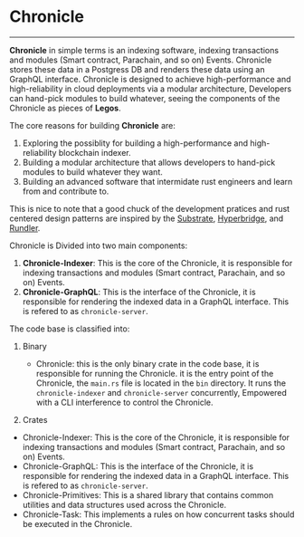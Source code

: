 # Chronicle
-------------------------

**Chronicle** in simple terms is an indexing software, indexing transactions and modules (Smart contract, Parachain, and so on) Events. Chronicle stores these data in a Postgress DB and renders these data using an GraphQL interface. Chronicle is designed to achieve high-performance and high-reliability in cloud deployments via a modular architecture, Developers can hand-pick modules to build whatever, seeing the components of the Chronicle as pieces of **Legos**.


The core reasons for building **Chronicle** are:
1. Exploring the possiblity for building a high-performance and high-reliability blockchain indexer.
2. Building a modular architecture that allows developers to hand-pick modules to build whatever they want.
3. Building an advanced software that intermidate rust engineers and learn from and contribute to.

This is nice to note that a good chuck of the development pratices and rust centered design patterns are inspired by the [Substrate](https://github.com/paritytech/polkadot-sdk), [Hyperbridge](https://github.com/polytope-labs/hyperbridge), and [Rundler](https://github.com/alchemyplatform/rundler).


Chronicle is Divided into two main components:
1. **Chronicle-Indexer**: This is the core of the Chronicle, it is responsible for indexing transactions and modules (Smart contract, Parachain, and so on) Events.
2. **Chronicle-GraphQL**: This is the interface of the Chronicle, it is responsible for rendering the indexed data in a GraphQL interface. This is refered to as `chronicle-server`.


The code base is classified into:
1. Binary
    - Chronicle: this is the only binary crate in the code base, it is responsible for running the Chronicle. it is the entry point of the Chronicle, the `main.rs` file is located in the `bin` directory. It runs the `chronicle-indexer` and `chronicle-server` concurrently, Empowered with a CLI interference to control the Chronicle.

2. Crates
  - Chronicle-Indexer: This is the core of the Chronicle, it is responsible for indexing transactions and modules (Smart contract, Parachain, and so on) Events.
  - Chronicle-GraphQL: This is the interface of the Chronicle, it is responsible for rendering the indexed data in a GraphQL interface. This is refered to as `chronicle-server`.
  - Chronicle-Primitives: This is a shared library that contains common utilities and data structures used across the Chronicle.
  - Chronicle-Task: This implements a rules on how concurrent tasks should be executed in the Chronicle.

